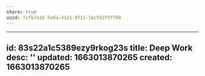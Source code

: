 ```yaml
---
share: true
uuid: fcfb7a16-5a8a-41e1-9f11-1bc5d2f5ff00
---
```

---
id: 83s22a1c5389ezy9rkog23s
title: Deep Work
desc: ''
updated: 1663013870265
created: 1663013870265
---
